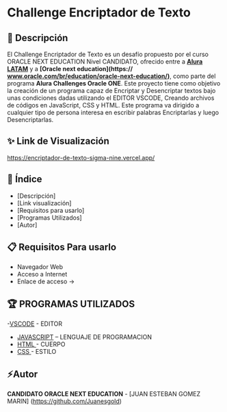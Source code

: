 # Challenge Encriptador de Texto

## 📖 Descripción
El Challenge Encriptador de Texto es un desafío propuesto por el curso ORACLE NEXT EDUCATION Nivel CANDIDATO, ofrecido entre a **[Alura LATAM](https://www.aluracursos.com/)** y a **[Oracle next education](https:// www.oracle.com/br/education/oracle-next-education/)**, como parte del programa **Alura Challenges Oracle ONE**. Este proyecto tiene como objetivo la creación de  un programa capaz de Encriptar y Desencriptar textos bajo unas condiciones dadas utilizando el  EDITOR VSCODE, Creando archivos de códigos en JavaScript, CSS y HTML.   Este programa va dirigido a cualquier tipo de persona interesa en escribir palabras Encriptarlas y luego Desencriptarlas.
## ✨ Link de Visualización
https://encriptador-de-texto-sigma-nine.vercel.app/
## 📖 Índice
- [Descripción]
- [Link visualización]
- [Requisitos para usarlo]
- [Programas Utilizados]
- [Autor]	
## 📋 Requisitos Para usarlo
 - Navegador Web 
 - Acceso a Internet
 - Enlace de acceso -> 
## 🏆 PROGRAMAS UTILIZADOS
-[VSCODE]( https://code.visualstudio.com/) - EDITOR
- [JAVASCRIPT](https://developer.mozilla.org/pt-BR/docs/Web/JavaScript) – LENGUAJE DE PROGRAMACION
- [HTML ](https://developer.mozilla.org/pt-BR/docs/Web/HTML) - CUERPO
- [CSS ](https://developer.mozilla.org/pt-BR/docs/Web/CSS) - ESTILO
## ⚡Autor
**CANDIDATO ORACLE NEXT EDUCATION** - [JUAN ESTEBAN GOMEZ MARIN]
(https://github.com/Juanesgold)
